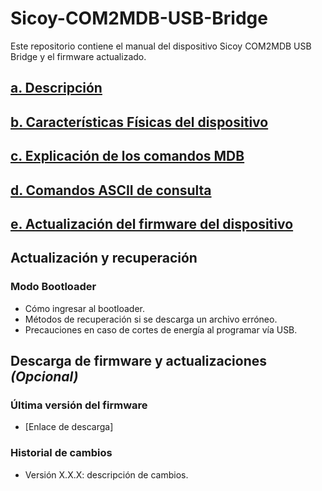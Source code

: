 # Sicoy-COM2MDB-USB-Bridge
Este repositorio contiene el manual del dispositivo Sicoy COM2MDB USB Bridge  y el firmware actualizado. 
## [a. Descripción](Descripción.md)

## [b. Características Físicas del dispositivo](CaracteristicasFisicas.md)  

## [c. Explicación de los comandos MDB](Funcionamiento.md)  

## [d. Comandos ASCII de consulta](ASCII.md)  

## [e. Actualización del firmware del dispositivo](Firmware.md)  


## Actualización y recuperación  
### Modo Bootloader  
- Cómo ingresar al bootloader.  
- Métodos de recuperación si se descarga un archivo erróneo.  
- Precauciones en caso de cortes de energía al programar vía USB.  

## Descarga de firmware y actualizaciones *(Opcional)*  
### Última versión del firmware  
- [Enlace de descarga]  

### Historial de cambios  
- Versión X.X.X: descripción de cambios.  
 


